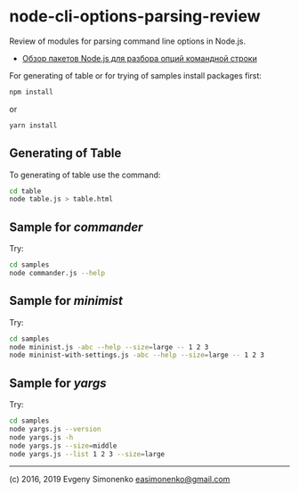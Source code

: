 # node-cli-options-parsing-review

Review of modules for parsing command line options in Node.js.

* [Обзор пакетов Node.js для разбора опций командной строки](./article.ru.md)

For generating of table or for trying of samples install packages first:

``` sh
npm install
```

or

``` sh
yarn install
```

## Generating of Table

To generating of table use the command:

``` sh
cd table
node table.js > table.html
```

## Sample for *commander*

Try:

``` sh
cd samples
node commander.js --help
```

## Sample for *minimist*

Try:

``` sh
cd samples
node mininist.js -abc --help --size=large -- 1 2 3
node mininist-with-settings.js -abc --help --size=large -- 1 2 3
```

## Sample for *yargs*

Try:

``` sh
cd samples
node yargs.js --version
node yargs.js -h
node yargs.js --size=middle
node yargs.js --list 1 2 3 --size=large
```

***

(c) 2016, 2019 Evgeny Simonenko <easimonenko@gmail.com>
